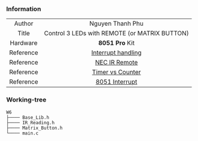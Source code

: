 
### Information
| | |
| :----: | :----: |
| Author     | Nguyen Thanh Phu|
| Title   | Control 3 LEDs with REMOTE (or MATRIX BUTTON) |
| Hardware   | **8051 Pro** Kit |
| Reference  | [Interrupt handling](https://embeddedflakes.com/interrupt-handling-in-8051/) |
| Reference  | [NEC IR Remote](https://exploreembedded.com/wiki/NEC_IR_Remote_Control_Interface_with_8051) |
| Reference  | [Timer vs Counter](https://embeddedflakes.com/8051-timers-vs-counters/) |
| Reference  | [8051 Interrupt](https://exploreembedded.com/wiki/6.8051_Interrupts) |

### Working-tree

    W6
    ├──── Base_Lib.h 
    ├──── IR_Reading.h
    ├──── Matrix_Button.h
    └──── main.c

